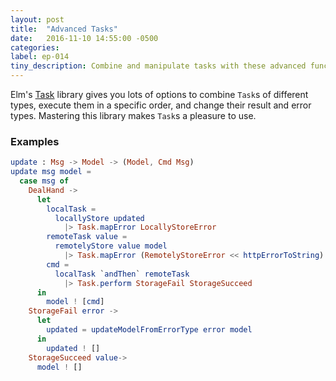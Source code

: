 ```yaml
---
layout: post
title:  "Advanced Tasks"
date:   2016-11-10 14:55:00 -0500
categories:
label: ep-014
tiny_description: Combine and manipulate tasks with these advanced functions.
---
```


Elm's [Task](http://package.elm-lang.org/packages/elm-lang/core/4.0.5/Task) library gives you lots of options to combine `Task`s of different types, execute them in a specific order, and change their result and error types. Mastering this library makes `Task`s a pleasure to use.

### Examples

```elm
update : Msg -> Model -> (Model, Cmd Msg)
update msg model =
  case msg of
    DealHand ->
      let
        localTask =
          locallyStore updated
            |> Task.mapError LocallyStoreError
        remoteTask value =
          remotelyStore value model
            |> Task.mapError (RemotelyStoreError << httpErrorToString)
        cmd =
          localTask `andThen` remoteTask
            |> Task.perform StorageFail StorageSucceed
      in
        model ! [cmd]
    StorageFail error ->
      let
        updated = updateModelFromErrorType error model
      in
        updated ! []
    StorageSucceed value->
      model ! []
```
